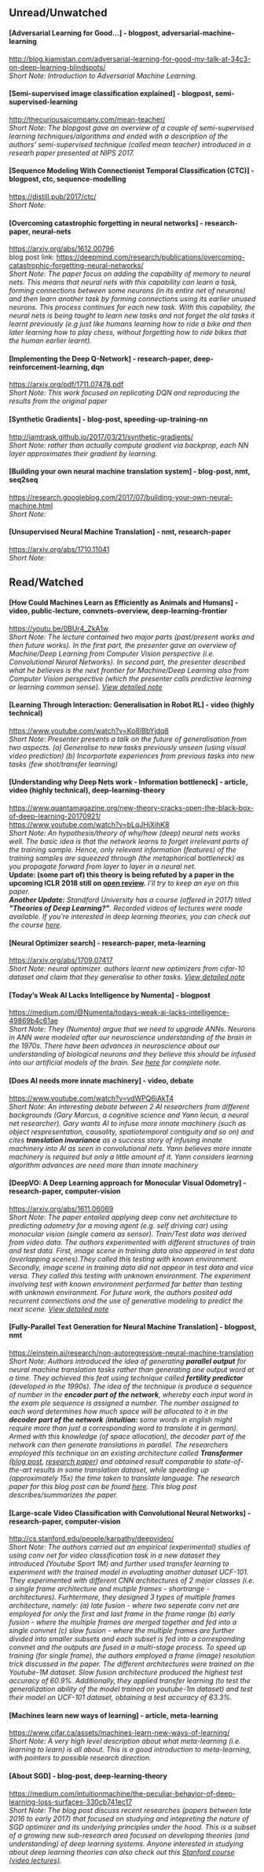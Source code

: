 
## Unread/Unwatched
#### [Adversarial Learning for Good...] - blogpost, adversarial-machine-learning
http://blog.kjamistan.com/adversarial-learning-for-good-my-talk-at-34c3-on-deep-learning-blindspots/  
*Short Note: Introduction to Adversarial Machine Learning.*


#### [Semi-supervised image classification explained] - blogpost, semi-supervised-learning
http://thecuriousaicompany.com/mean-teacher/  
*Short Note: The blopgost gave an overview of a couple of semi-supervised learning techniques/algorithms and ended with a description of the authors' semi-supervised technique (called mean teacher) introduced in a researh paper presented at NIPS 2017.*

#### [Sequence Modeling With Connectionist Temporal Classification (CTC)] - blogpost, ctc, sequence-modelling  
https://distill.pub/2017/ctc/  
*Short Note:*

#### [Overcoming catastrophic forgetting in neural networks] - research-paper, neural-nets  
https://arxiv.org/abs/1612.00796  
blog post link: https://deepmind.com/research/publications/overcoming-catastrophic-forgetting-neural-networks/  
*Short Note: The paper focus on adding the capability of memory to neural nets. This means that neural nets with this capability can learn a task, forming connections between some neurons (in its entire net of neurons) and then learn another task by forming connections using its earlier unused neurons. This process continues for each new task. With this capability, the neural nets is being taught to learn new tasks and not forget the old tasks it learnt previously (e.g just like humans learning how to ride a bike and then later learning how to play chess, without forgetting how to ride bikes that the human earlier learnt).*

#### [Implementing the Deep Q-Network] - research-paper, deep-reinforcement-learning, dqn  
https://arxiv.org/pdf/1711.07478.pdf  
*Short Note: This work focused on replicating DQN and reproducing the results from the original paper*

#### [Synthetic Gradients] - blog-post, speeding-up-training-nn  
http://iamtrask.github.io/2017/03/21/synthetic-gradients/  
*Short Note: rather than actually compute gradient via backprop, each NN layer approximates their gradient by learning.*

#### [Building your own neural machine translation system] - blog-post, nmt, seq2seq  
https://research.googleblog.com/2017/07/building-your-own-neural-machine.html  
*Short Note:*

#### [Unsupervised Neural Machine Translation] - nmt, research-paper
https://arxiv.org/abs/1710.11041  
*Short Note:*


## Read/Watched
#### [How Could Machines Learn as Efficiently as Animals and Humans] - video, public-lecture, convnets-overview, deep-learning-frontier
https://youtu.be/0BUr4_ZkA1w  
*Short Note: The lecture contained two major parts (past/present works and then future works). In the first part, the presenter gave an overview of Machine/Deep Learning from Computer Vision perspective (i.e. Convolutional Neural Networks). In second part, the presenter described what he believes is the next frontier for Machine/Deep Learning also from Computer Vision perspective (which the presenter calls predictive learning or learning common sense). [View detailed note](https://github.com/dlpbc/ai-reading-list/blob/master/notes/how-could-machines-learn-as-efficiently-as-animals-and-humans.md)*

#### [Learning Through Interaction: Generalisation in Robot RL] - video (highly technical)  
https://www.youtube.com/watch?v=Ko8IBbYjdq8  
*Short Note: Presenter presents a talk on the future of generalisation from two aspects. (a) Generalise to new tasks previously unseen (using visual video prediction) (b) Incorportate experiences from previous tasks into new tasks (few shot/transfer learning)*

#### [Understanding why Deep Nets work - Information bottleneck] - article, video (highly technical), deep-learning-theory  
https://www.quantamagazine.org/new-theory-cracks-open-the-black-box-of-deep-learning-20170921/  
https://www.youtube.com/watch?v=bLqJHjXihK8  
*Short Note: An hypothesis/theory of why/how (deep) neural nets works well. The basic idea is that the network learns to forget irrelevant parts of the training sample. Hence, only relevant information (features) of the training samples are squeezed through (the metaphorical bottleneck) as you propagate forward from layer to layer in a neural net.*  
**Update: (some part of) this theory is being refuted by a paper in the upcoming ICLR 2018 still on [open review](https://openreview.net/forum?id=ry_WPG-A-).** *I'll try to keep an eye on this paper.*  
***Another Update:** Standford University has a course (offered in 2017) titled **"Theories of Deep Learning?"**. Recorded videos of lectures were made available. If you're interested in deep learning theories, you can check out the course [here](https://www.researchgate.net/project/Theories-of-Deep-Learning).*


#### [Neural Optimizer search] - research-paper, meta-learning  
https://arxiv.org/abs/1709.07417  
*Short Note: neural optimizer. authors learnt new optimizers from cifar-10 dataset and claim that they generalise to other tasks. [View detailed note](https://github.com/dlpbc/ai-reading-list/blob/master/notes/neural-optimizer-search-with-reinforcement-learning.md)*

#### [Today’s Weak AI Lacks Intelligence by Numenta] - blogpost
https://medium.com/@Numenta/todays-weak-ai-lacks-intelligence-49869b4c61ae  
*Short Note: They (Numenta) argue that we need to upgrade ANNs. Neurons in ANN were modeled after our neuroscience understanding of the brain in the 1970s. There have been advances in neuroscience about our understanding of biological neurons and they believe this should be infused into our artificial models of the brain. See [here](https://github.com/dlpbc/ai-reading-list/blob/master/notes/weak-ai-lacks-intelligence-by-numenta.md) for complete note.*

#### [Does AI needs more innate machinery] - video, debate
https://www.youtube.com/watch?v=vdWPQ6iAkT4  
*Short Note: An interesting debate between 2 AI researchers from different backgrounds (Gary Marcus, a cognitive science and Yann lecun, a neural net researcher). Gary wants AI to infuse more innate machinery (such as object respresentation, causality, spatiotemporal contiguity and so on) and cites **translation invariance** as a success story of infusing innate machinery into AI as seen in convolutional nets. Yann believes more innate machinery is required but only a little amount of it. Yann considers learning algorithm advances are need more than innate machinery*

#### [DeepVO: A Deep Learning approach for Monocular Visual Odometry] - research-paper, computer-vision
https://arxiv.org/abs/1611.06069  
*Short Note: The paper entailed applying deep conv net architecture to predicting odometry for a moving agent (e.g. self driving car) using monocular vision (single camera as sensor). Train/Test data was derived from video data. The authors experimented with different structures of train and test data. First, image scene in training data also appeared in test data (overlapping scenes).They called this testing with known environment. Secondly, image scene in training data did not appear in test data and vice versa. They called this testing with unknown environment. The experiment involving test with known environment performed far better than testing with unknown environment. For future work, the authors posited add recurrent connections and the use of generative modeling to predict the next scene. [View detailed note](https://github.com/dlpbc/ai-reading-list/blob/master/notes/deep-learning-approach-for-monocular-visual-odometry.md)*

#### [Fully-Parallel Text Generation for Neural Machine Translation] - blogpost, nmt
https://einstein.ai/research/non-autoregressive-neural-machine-translation  
*Short Note: Authors introduced the idea of generating **parallel output** for neural machine translation tasks rather than generating one output word at a time. They achieved this feat using technique called **fertility predictor** (developed in the 1990s). The idea of the technique is produce a sequence of number in the **encoder part of the network**, whereby each input word in the exam    ple sequence is assigned a number. The number assigned to each word determines how much space will be allocated to it in the **decoder part of the network** (**intuition:** some words in english might require more than just a corresponding word to translate it in german). Armed with this knowledge (of space allocation), the decoder part of the network can then generate translations in parallel. The researchers employed this technique on an existing architecture called **Transformer** ([blog post](https://research.googleblog.com/2017/08/transformer-novel-neural-network.html), [research paper](https://arxiv.org/abs/1706.03762)) and obtained result comparable to state-of-the-art results in some translation dataset, while speeding up (approximately 15x) the time taken to translate language. The research paper for this blog post can be found [here](https://arxiv.org/abs/1711.02281). This blog post describes/summarizes the paper.*

#### [Large-scale Video Classification with Convolutional Neural Networks] - research-paper, computer-vision
http://cs.stanford.edu/people/karpathy/deepvideo/  
*Short Note: The authors carried out an empirical (experimental) studies of using conv net for video classification task in a new dataset they introduced (Youtube Sport 1M) and further used transfer learning to experiment with the trained model in evaluating another dataset UCF-101. They experimented with different CNN architectures of 2 major classes (i.e. a single frame architecture and mutiple frames - shortrange - architectures). Furhtermore, they designed 3 types of multiple frames architecture, namely: (a) late fusion - where two seperate conv net are employed for only the first and last frame in the frame range (b) early fusion - where the multiple frames are merged together and fed into a single convnet (c) slow fusion - where the multiple frames are further divided into smaller subsets and each subset is fed into a corresponding convnet and the outputs are fused in a multi-stage process. To speed up training (for single frame), the authors employed a frame (image) resolution trick discussed in the paper. The different architectures were trained on the Youtube-1M dataset. Slow fusion architecture produced the highest test accuracy of 60.9%. Additionally, they applied transfer learning (to test the generalization ability of the model trained on youtube-1m dataset) and test their model on UCF-101 dataset, obtaining a test accuracy of 63.3%.* 

#### [Machines learn new ways of learning] - article, meta-learning  
https://www.cifar.ca/assets/machines-learn-new-ways-of-learning/  
*Short Note: A very high level description about what meta-learning (i.e. learning to learn) is all about. This is a good introduction to meta-learning, with pointers to possible research direction.*

#### [About SGD] - blog-post, deep-learning-theory
https://medium.com/intuitionmachine/the-peculiar-behavior-of-deep-learning-loss-surfaces-330cb741ec17  
*Short Note: The blog post discuss recent researches (papers between late 2016 to early 2017) that focused on studying and intepreting the nature of SGD optimizer and its underlying principles under the hood. This is a subset of a growing new sub-research area focused on developing theories (and understanding) of deep learning systems. Anyone interested in studying about deep learning theories can also check out this [Stanford course (video lectures)](https://www.researchgate.net/project/Theories-of-Deep-Learning).*
